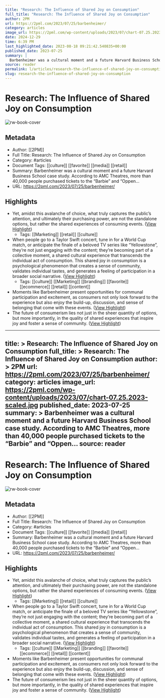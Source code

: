 ```yaml
---
title: "Research: The Influence of Shared Joy on Consumption"
full_title: "Research: The Influence of Shared Joy on Consumption"
author: 2PM
url: https://2pml.com/2023/07/25/barbenheimer/
category: articles
image_url: https://2pml.com/wp-content/uploads/2023/07/chart-07.25.2023-scaled.jpg
date: 2024-12-29
time: 6:39 PM
last_highlighted_date: 2023-08-18 09:21:42.540835+00:00
published_date: 2023-07-25
summary: |
  Barbenheimer was a cultural moment and a future Harvard Business School case study. According to AMC Theatres, more than 40,000 people purchased tickets to the “Barbie” and “Oppen…
source: reader
permalink: l/articles/research-the-influence-of-shared-joy-on-consumption
slug: research-the-influence-of-shared-joy-on-consumption
---
```

# Research: The Influence of Shared Joy on Consumption

![rw-book-cover](https://2pml.com/wp-content/uploads/2023/07/chart-07.25.2023-scaled.jpg)

## Metadata
- Author: [[2PM]]
- Full Title: Research: The Influence of Shared Joy on Consumption
- Category: #articles
- Document Tags: [[culture]] [[favorite]] [[media]] [[retail]] 
- Summary: Barbenheimer was a cultural moment and a future Harvard Business School case study. According to AMC Theatres, more than 40,000 people purchased tickets to the “Barbie” and “Oppen…
- URL: https://2pml.com/2023/07/25/barbenheimer/

## Highlights
- Yet, amidst this avalanche of choice, what truly captures the public’s attention, and ultimately their purchasing power, are not the standalone options, but rather the shared experiences of consuming events. ([View Highlight](https://read.readwise.io/read/01h83yz7y7rsz2h8tm7990q8rf))
    - Tags: [[Marketing]] [[retail]] [[culture]] 
- When people go to a Taylor Swift concert, tune in for a World Cup match, or anticipate the finale of a beloved TV series like “Yellowstone”, they’re not just engaging with the content; they’re becoming part of a collective moment, a shared cultural experience that transcends the individual act of consumption. This shared joy in consumption is a psychological phenomenon that creates a sense of community, validates individual tastes, and generates a feeling of participation in a broader social narrative. ([View Highlight](https://read.readwise.io/read/01h83z1xy6f0venw9yc1tfhb0t))
    - Tags: [[culture]] [[Marketing]] [[branding]] [[favorite]] [[ecommerce]] [[retail]] [[content]] 
- Moments like Barbenheimer present opportunities for communal participation and excitement, as consumers not only look forward to the experience but also enjoy the build-up, discussion, and sense of belonging that come with these events. ([View Highlight](https://read.readwise.io/read/01h83z3vtb9z8x95kbmnc197b3))
- The future of consumerism lies not just in the sheer quantity of options, but more importantly, in the quality of shared experiences that inspire joy and foster a sense of community. ([View Highlight](https://read.readwise.io/read/01h83z6nefgn38sgv4268pew6q))


---
title: >
  Research: The Influence of Shared Joy on Consumption
full_title: >
  Research: The Influence of Shared Joy on Consumption
author: >
  2PM
url: https://2pml.com/2023/07/25/barbenheimer/
category: articles
image_url: https://2pml.com/wp-content/uploads/2023/07/chart-07.25.2023-scaled.jpg
published_date: 2023-07-25
summary: >
  Barbenheimer was a cultural moment and a future Harvard Business School case study. According to AMC Theatres, more than 40,000 people purchased tickets to the “Barbie” and “Oppen…
source: reader
---
# Research: The Influence of Shared Joy on Consumption

![rw-book-cover](https://2pml.com/wp-content/uploads/2023/07/chart-07.25.2023-scaled.jpg)

## Metadata
- Author: [[2PM]]
- Full Title: Research: The Influence of Shared Joy on Consumption
- Category: #articles
- Document Tags: [[culture]] [[favorite]] [[media]] [[retail]] 
- Summary: Barbenheimer was a cultural moment and a future Harvard Business School case study. According to AMC Theatres, more than 40,000 people purchased tickets to the “Barbie” and “Oppen…
- URL: https://2pml.com/2023/07/25/barbenheimer/

## Highlights
- Yet, amidst this avalanche of choice, what truly captures the public’s attention, and ultimately their purchasing power, are not the standalone options, but rather the shared experiences of consuming events. ([View Highlight](https://read.readwise.io/read/01h83yz7y7rsz2h8tm7990q8rf))
    - Tags: [[Marketing]] [[retail]] [[culture]] 
- When people go to a Taylor Swift concert, tune in for a World Cup match, or anticipate the finale of a beloved TV series like “Yellowstone”, they’re not just engaging with the content; they’re becoming part of a collective moment, a shared cultural experience that transcends the individual act of consumption. This shared joy in consumption is a psychological phenomenon that creates a sense of community, validates individual tastes, and generates a feeling of participation in a broader social narrative. ([View Highlight](https://read.readwise.io/read/01h83z1xy6f0venw9yc1tfhb0t))
    - Tags: [[culture]] [[Marketing]] [[branding]] [[favorite]] [[ecommerce]] [[retail]] [[content]] 
- Moments like Barbenheimer present opportunities for communal participation and excitement, as consumers not only look forward to the experience but also enjoy the build-up, discussion, and sense of belonging that come with these events. ([View Highlight](https://read.readwise.io/read/01h83z3vtb9z8x95kbmnc197b3))
- The future of consumerism lies not just in the sheer quantity of options, but more importantly, in the quality of shared experiences that inspire joy and foster a sense of community. ([View Highlight](https://read.readwise.io/read/01h83z6nefgn38sgv4268pew6q))


